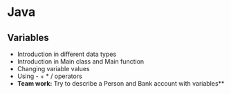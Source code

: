 # Java
## Variables

- Introduction in different data types
- Introduction in Main class and Main function
- Changing variable values
- Using - + * / operators
- __Team work:__ Try to describe a Person and Bank account with variables**
